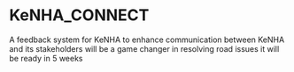 # KeNHA_CONNECT
A feedback system for KeNHA to enhance communication between KeNHA  and its stakeholders
will be a game changer in resolving road issues
it will be ready in 5 weeks
